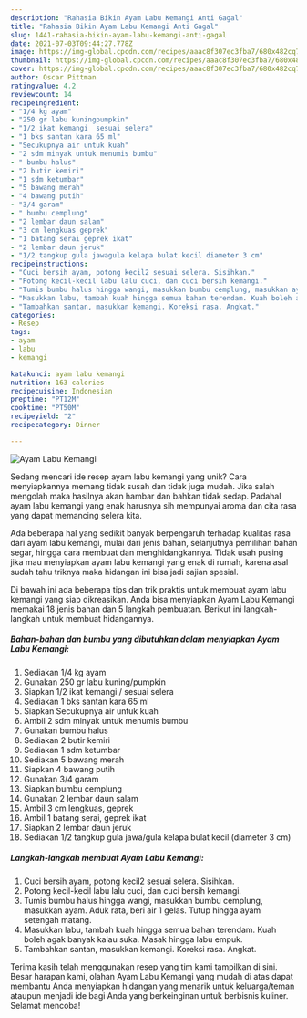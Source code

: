 ```yaml
---
description: "Rahasia Bikin Ayam Labu Kemangi Anti Gagal"
title: "Rahasia Bikin Ayam Labu Kemangi Anti Gagal"
slug: 1441-rahasia-bikin-ayam-labu-kemangi-anti-gagal
date: 2021-07-03T09:44:27.778Z
image: https://img-global.cpcdn.com/recipes/aaac8f307ec3fba7/680x482cq70/ayam-labu-kemangi-foto-resep-utama.jpg
thumbnail: https://img-global.cpcdn.com/recipes/aaac8f307ec3fba7/680x482cq70/ayam-labu-kemangi-foto-resep-utama.jpg
cover: https://img-global.cpcdn.com/recipes/aaac8f307ec3fba7/680x482cq70/ayam-labu-kemangi-foto-resep-utama.jpg
author: Oscar Pittman
ratingvalue: 4.2
reviewcount: 14
recipeingredient:
- "1/4 kg ayam"
- "250 gr labu kuningpumpkin"
- "1/2 ikat kemangi  sesuai selera"
- "1 bks santan kara 65 ml"
- "Secukupnya air untuk kuah"
- "2 sdm minyak untuk menumis bumbu"
- " bumbu halus"
- "2 butir kemiri"
- "1 sdm ketumbar"
- "5 bawang merah"
- "4 bawang putih"
- "3/4 garam"
- " bumbu cemplung"
- "2 lembar daun salam"
- "3 cm lengkuas geprek"
- "1 batang serai geprek ikat"
- "2 lembar daun jeruk"
- "1/2 tangkup gula jawagula kelapa bulat kecil diameter 3 cm"
recipeinstructions:
- "Cuci bersih ayam, potong kecil2 sesuai selera. Sisihkan."
- "Potong kecil-kecil labu lalu cuci, dan cuci bersih kemangi."
- "Tumis bumbu halus hingga wangi, masukkan bumbu cemplung, masukkan ayam. Aduk rata, beri air 1 gelas. Tutup hingga ayam setengah matang."
- "Masukkan labu, tambah kuah hingga semua bahan terendam. Kuah boleh agak banyak kalau suka. Masak hingga labu empuk."
- "Tambahkan santan, masukkan kemangi. Koreksi rasa. Angkat."
categories:
- Resep
tags:
- ayam
- labu
- kemangi

katakunci: ayam labu kemangi 
nutrition: 163 calories
recipecuisine: Indonesian
preptime: "PT12M"
cooktime: "PT50M"
recipeyield: "2"
recipecategory: Dinner

---
```



![Ayam Labu Kemangi](https://img-global.cpcdn.com/recipes/aaac8f307ec3fba7/680x482cq70/ayam-labu-kemangi-foto-resep-utama.jpg)

Sedang mencari ide resep ayam labu kemangi yang unik? Cara menyiapkannya memang tidak susah dan tidak juga mudah. Jika salah mengolah maka hasilnya akan hambar dan bahkan tidak sedap. Padahal ayam labu kemangi yang enak harusnya sih mempunyai aroma dan cita rasa yang dapat memancing selera kita.

Ada beberapa hal yang sedikit banyak berpengaruh terhadap kualitas rasa dari ayam labu kemangi, mulai dari jenis bahan, selanjutnya pemilihan bahan segar, hingga cara membuat dan menghidangkannya. Tidak usah pusing jika mau menyiapkan ayam labu kemangi yang enak di rumah, karena asal sudah tahu triknya maka hidangan ini bisa jadi sajian spesial.




Di bawah ini ada beberapa tips dan trik praktis untuk membuat ayam labu kemangi yang siap dikreasikan. Anda bisa menyiapkan Ayam Labu Kemangi memakai 18 jenis bahan dan 5 langkah pembuatan. Berikut ini langkah-langkah untuk membuat hidangannya.

<!--inarticleads1-->

##### Bahan-bahan dan bumbu yang dibutuhkan dalam menyiapkan Ayam Labu Kemangi:

1. Sediakan 1/4 kg ayam
1. Gunakan 250 gr labu kuning/pumpkin
1. Siapkan 1/2 ikat kemangi / sesuai selera
1. Sediakan 1 bks santan kara 65 ml
1. Siapkan Secukupnya air untuk kuah
1. Ambil 2 sdm minyak untuk menumis bumbu
1. Gunakan  bumbu halus
1. Sediakan 2 butir kemiri
1. Sediakan 1 sdm ketumbar
1. Sediakan 5 bawang merah
1. Siapkan 4 bawang putih
1. Gunakan 3/4 garam
1. Siapkan  bumbu cemplung
1. Gunakan 2 lembar daun salam
1. Ambil 3 cm lengkuas, geprek
1. Ambil 1 batang serai, geprek ikat
1. Siapkan 2 lembar daun jeruk
1. Sediakan 1/2 tangkup gula jawa/gula kelapa bulat kecil (diameter 3 cm)




<!--inarticleads2-->

##### Langkah-langkah membuat Ayam Labu Kemangi:

1. Cuci bersih ayam, potong kecil2 sesuai selera. Sisihkan.
1. Potong kecil-kecil labu lalu cuci, dan cuci bersih kemangi.
1. Tumis bumbu halus hingga wangi, masukkan bumbu cemplung, masukkan ayam. Aduk rata, beri air 1 gelas. Tutup hingga ayam setengah matang.
1. Masukkan labu, tambah kuah hingga semua bahan terendam. Kuah boleh agak banyak kalau suka. Masak hingga labu empuk.
1. Tambahkan santan, masukkan kemangi. Koreksi rasa. Angkat.




Terima kasih telah menggunakan resep yang tim kami tampilkan di sini. Besar harapan kami, olahan Ayam Labu Kemangi yang mudah di atas dapat membantu Anda menyiapkan hidangan yang menarik untuk keluarga/teman ataupun menjadi ide bagi Anda yang berkeinginan untuk berbisnis kuliner. Selamat mencoba!
